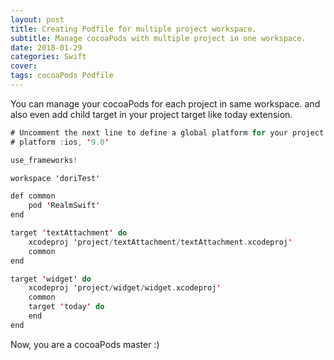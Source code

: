 ```yaml
---
layout: post
title: Creating Podfile for multiple project workspace.
subtitle: Manage cocoaPods with multiple project in one workspace.
date: 2018-01-29
categories: Swift
cover:
tags: cocoaPods Podfile
---
```


You can manage your cocoaPods for each project in same workspace.
and also even add child target in your project target like today extension.


```swift
# Uncomment the next line to define a global platform for your project
# platform :ios, '9.0'

use_frameworks!

workspace 'doriTest'

def common
    pod 'RealmSwift'
end

target 'textAttachment' do
    xcodeproj 'project/textAttachment/textAttachment.xcodeproj'
    common
end

target 'widget' do
    xcodeproj 'project/widget/widget.xcodeproj'
    common
    target 'today' do
    end
end


```


Now, you are a cocoaPods master :)
